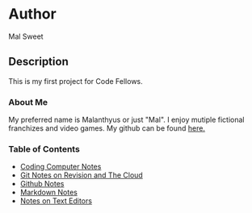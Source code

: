 # Author
Mal Sweet

## Description
This is my first project for Code Fellows.

### About Me
My preferred name is Malanthyus or just "Mal". I enjoy mutiple fictional franchizes and video games.
My github can be found [here.](https://github.com/rjsweet?tab=repositories)





### Table of Contents
* [Coding Computer Notes](coders_computer.md)
* [Git Notes on Revision and The Cloud](git_notes_03_rev_cloud.md)
* [Github Notes](GITHUB.md)
* [Markdown Notes](markdown.md)
* [Notes on Text Editors](text_editor.md)